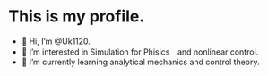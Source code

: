 # This is my profile.
- 👋 Hi, I’m @Uk1120.
- 👀 I’m interested in Simulation for Phisics　and nonlinear control.
- 🌱 I’m currently learning analytical mechanics and control theory.
  
